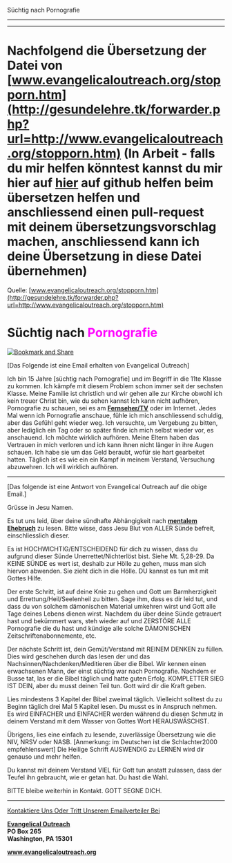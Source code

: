<!--t Süchtig nach Pornografie - in Arbeit (99% übersetzt) t-->
<!--d Pornografie, Sucht, Freiheit d-->

Süchtig nach Pornografie

- - - 
- - -

# Nachfolgend die Übersetzung der Datei von [www.evangelicaloutreach.org/stopporn.htm](http://gesundelehre.tk/forwarder.php?url=http://www.evangelicaloutreach.org/stopporn.htm) (In Arbeit - falls du mir helfen könntest kannst du mir hier auf [hier](https://github.com/gesundelehre/gesundelehre_translate/blob/master/content/static/pornografiesucht/suechtig-nach-pornografie.md) auf github helfen beim übersetzen helfen und anschliessend einen pull-request mit deinem übersetzungsvorschlag machen, anschliessend kann ich deine Übersetzung in diese Datei übernehmen)


Quelle: [www.evangelicaloutreach.org/stopporn.htm](http://gesundelehre.tk/forwarder.php?url=http://www.evangelicaloutreach.org/stopporn.htm)

# Süchtig nach <font color="magenta">Pornografie</font>

[![Bookmark and Share](../s7.addthis.com/static/btn/v2/lg-share-en.gif)](http://www.addthis.com/bookmark.php?v=250&username=xa-4ce723c86d857fe0)

[Das Folgende ist eine Email erhalten von Evangelical Outreach]

Ich bin 15 Jahre [süchtig nach Pornografie] und im Begriff in die 11te Klasse zu kommen. Ich kämpfe mit diesem Problem schon immer seit der sechsten Klasse. Meine Familie ist christlich und wir gehen alle zur Kirche obwohl ich kein treuer Christ bin, wie du sehen kannst Ich kann nicht aufhören, Pornografie zu schauen, sei es am **[Fernseher/TV](http://gesundelehre.tk/forwarder.php?url=http://www.evangelicaloutreach.org/tv.htm)** oder im Internet. Jedes Mal wenn ich Pornografie anschaue, fühle ich mich anschliessend schuldig, aber das Gefühl geht wieder weg. Ich versuchte, um Vergebung zu bitten, aber lediglich ein Tag oder so später finde ich mich selbst wieder vor, es anschauend. Ich möchte wirklich aufhören. Meine Eltern haben das Vertrauen in mich verloren und ich kann ihnen nicht länger in ihre Augen schauen. Ich habe sie um das Geld beraubt, wofür sie hart gearbeitet hatten. Täglich ist es wie ein ein Kampf in meinem Verstand, Versuchung abzuwehren. Ich will wirklich aufhören.

* * *

[Das folgende ist eine Antwort von Evangelical Outreach auf die obige Email.]

Grüsse in Jesu Namen.

Es tut uns leid, über deine sündhafte Abhängigkeit nach **[mentalem Ehebruch](http://gesundelehre.tk/forwarder.php?url=http://www.evangelicaloutreach.org/lust.html)** zu lesen. Bitte wisse, dass Jesu Blut von ALLER Sünde befreit, einschliesslich dieser.

Es ist HOCHWICHTIG/ENTSCHEIDEND für dich zu wissen, dass du aufgrund dieser Sünde Unerrettet/Nichterlöst bist. Siehe Mt. 5,28-29\. Da KEINE SÜNDE es wert ist, deshalb zur Hölle zu gehen, muss man sich hiervon abwenden. Sie zieht dich in die Hölle. DU kannst es tun mit mit Gottes Hilfe.

Der erste Schritt, ist auf deine Knie zu gehen und Gott um Barmherzigkeit und Errettung/Heil/Seelenheil zu bitten. Sage ihm, dass es dir leid tut, und dass du von solchem dämonischen Material umkehren wirst und Gott alle Tage deines Lebens dienen wirst. Nachdem du über deine Sünde getrauert hast und bekümmert wars, steh wieder auf und ZERSTÖRE ALLE Pornografie die du hast und kündige alle solche DÄMONISCHEN Zeitschriftenabonnemente, etc.

Der nächste Schritt ist, dein Gemüt/Verstand mit REINEM DENKEN zu füllen. Dies wird geschehen durch das lesen der und das Nachsinnen/Nachdenken/Meditieren über die Bibel. Wir kennen einen erwachsenen Mann, der einst süchtig war nach Pornografie. Nachdem er Busse tat, las er die Bibel täglich und hatte guten Erfolg. KOMPLETTER SIEG IST DEIN, aber du musst deinen Teil tun. Gott wird dir die Kraft geben.

Lies mindestens 3 Kapitel der Bibel zweimal täglich. Vielleicht solltest du zu Beginn täglich drei Mal 5 Kapitel lesen. Du musst es in Anspruch nehmen. Es wird EINFACHER und EINFACHER werden während du diesen Schmutz in deinem Verstand mit dem Wasser von Gottes Wort HERAUSWÄSCHST.

Übrigens, lies eine einfach zu lesende, zuverlässige Übersetzung wie die NIV, NRSV oder NASB. [Anmerkung: im Deutschen ist die Schlachter2000 empfehlenswert] Die Heilige Schrift AUSWENDIG zu LERNEN wird dir genauso und mehr helfen.

Du kannst mit deinem Verstand VIEL für Gott tun anstatt zulassen, dass der Teufel ihn gebraucht, wie er getan hat. Du hast die Wahl.

BITTE bleibe weiterhin in Kontakt. GOTT SEGNE DICH.

* * *

[Kontaktiere Uns Oder Tritt Unserem Emailverteiler Bei](http://gesundelehre.tk/forwarder.php?url=http://www.evangelicaloutreach.org/contact.html)

**[Evangelical Outreach](http://gesundelehre.tk/forwarder.php?url=http://www.evangelicaloutreach.org/index.html)**  
**PO Box 265**  
**Washington, PA 15301**  

**www.evangelicaloutreach.org**
